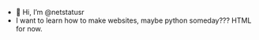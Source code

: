 - 👋 Hi, I’m @netstatusr
- I want to learn how to make websites, maybe python someday??? HTML for now.
<!---
netstatusr/netstatusr is a ✨ special ✨ repository because its `README.md` (this file) appears on your GitHub profile.
You can click the Preview link to take a look at your changes.
--->
